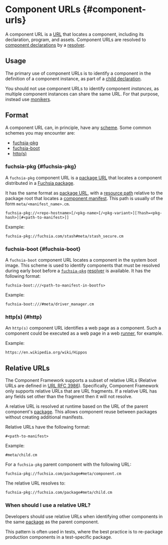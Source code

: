 # Component URLs {#component-urls}

A component URL is a [URL][wiki-url] that locates a component, including its
declaration, program, and assets. Component URLs are resolved to
[component declarations][doc-manifests-declaration] by a
[resolver][doc-resolvers].

## Usage

The primary use of component URLs is to identify a component in the definition
of a component instance, as part of a
[child declaration][doc-manifests-children].

You should not use component URLs to identify component *instances*, as multiple
component instances can share the same URL. For that purpose, instead use
[monikers][doc-monikers].

## Format

A component URL can, in principle, have any [scheme][rfc-uri-scheme]. Some
common schemes you may encounter are:

-   [fuchsia-pkg](#fuchsia-pkg)
-   [fuchsia-boot](#fuchsia-boot)
-   [http(s)](#http)

### fuchsia-pkg {#fuchsia-pkg}

A `fuchsia-pkg` component URL is a [package URL][doc-package-url] that locates a
component distributed in a [Fuchsia package][doc-package].

It has the same format as [package URL][doc-package-url], with a
[resource path][doc-package-url-resource-path] relative to the package root that
locates a [component manifest][doc-manifests]. This path is usually of the form
`meta/<manifest_name>.cm`.

```
fuchsia-pkg://<repo-hostname>[/<pkg-name>[/<pkg-variant>][?hash=<pkg-hash>][#<path-to-manifest>]]
```

Example:

```
fuchsia-pkg://fuchsia.com/stash#meta/stash_secure.cm
```

### fuchsia-boot {#fuchsia-boot}

A `fuchsia-boot` component URL locates a component in the system boot image.
This scheme is used to identify components that must be resolved during early
boot before a [`fuchsia-pkg`](#fuchsia-pkg) [resolver][doc-resolvers] is
available. It has the following format:

```
fuchsia-boot:///<path-to-manifest-in-bootfs>
```

Example:

```
fuchsia-boot:///#meta/driver_manager.cm
```

### http(s) {#http}

An `http(s)` component URL identifies a web page as a component. Such a
component could be executed as a web page in a web [runner][doc-runners], for
example.

Example:

```
https://en.wikipedia.org/wiki/Hippos
```

## Relative URLs

The Component Framework supports a subset of relative URLs (Relative URLs are
defined in [URL RFC 3986][url-rfc-3986]). Specifically, Component Framework
only supports relative URLs that are URL fragments.
If a relative URL has any fields set other than the fragment then it will
not resolve.


A relative URL is resolved at runtime based on the URL of the parent
component's [package][package].
This allows component reuse between packages without creating additional manifests.

Relative URLs have the following format:

```
#<path-to-manifest>
```

Example:

```
#meta/child.cm
```

For a `fuchsia-pkg` parent component with the following URL:

```
fuchsia-pkg://fuchsia.com/package#meta/component.cm
```

The relative URL resolves to:


```
fuchsia-pkg://fuchsia.com/package#meta/child.cm
```

### When should I use a relative URL?

Developers should use relative URLs when identifying other components in
the same [package][package] as the parent component.

This pattern is often used in tests, where the best practice is to re-package
production components in a test-specific package.

[glossary.components v2]: /docs/glossary/README.md#components-v2
[doc-manifests]: v2/component_manifests.md
[doc-manifests-children]: v2/component_manifests.md#children
[doc-manifests-declaration]: v2/component_manifests.md#component-declaration
[doc-monikers]: v2/monikers.md
[doc-resolvers]: v2/capabilities/resolvers.md
[doc-package]: /docs/concepts/packages/package.md
[doc-package-url]: /docs/concepts/packages/package_url.md
[doc-package-url-resource-path]: /docs/concepts/packages/package_url.md#resource-paths
[doc-runners]: v2/capabilities/runners.md
[wiki-url]: https://en.wikipedia.org/wiki/URL
[rfc-uri-scheme]: https://tools.ietf.org/html/rfc3986#section-3.1
[url-rfc-3986]: https://datatracker.ietf.org/doc/html/rfc3986#section-4.2
[package]: /docs/concepts/packages/package.md
